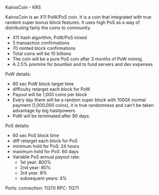 KairosCoin - KRS

KairosCoin is an X11 PoW/PoS coin. It is a coin that integrated with true random super bonus block features. It uses high PoS as a way of distributing fairly the coins to community.

- X11 hash algorithm, PoW/PoS mixed
- 5 transaction confirmations
- 70 minted block confirmations
- Total coins will be 10 billions
- The coin will be a pure PoS coin after 3 months of PoW mining.
- A 2.5% premine for bounties and to fund servers and dev expenses

PoW details:
- 60 sec PoW block target time
- difficulty retarget each block for PoW
- Payout will be 1,000 coins per block
- Every day there will be a random super block with 1000X normal payment (1,000,000 coins), it is true randomness and can't be taken advantage by big hashpowers
- PoW will be terminated after 90 days.

PoS details:
- 60 sec PoS block time
- diff retarget each block for PoS
- minimum hold for PoS: 24 hours
- maximum hold for PoS: 60 days
- Variable PoS annual payout rate:
	- 1st year: 800%
	- 2nd year: 80%
	- 3rd year: 8%
	- subsequent years: 4%

Ports:
connection:	11370
RPC:			11371
